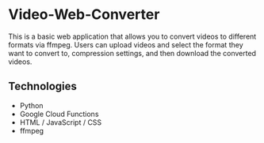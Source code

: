 # Video-Web-Converter

This is a basic web application that allows you to convert videos to different formats via ffmpeg.
Users can upload videos and select the format they want to convert to, compression settings, and then download the converted videos.

## Technologies

- Python
- Google Cloud Functions
- HTML / JavaScript / CSS
- ffmpeg